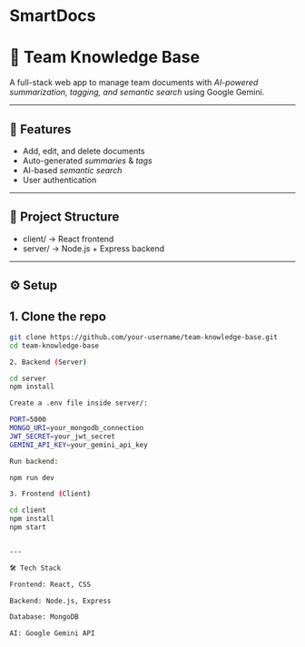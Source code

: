 # SmartDocs

# 📘 Team Knowledge Base

A full-stack web app to manage team documents with *AI-powered summarization, tagging, and semantic search* using Google Gemini.

---

## 🚀 Features
- Add, edit, and delete documents  
- Auto-generated *summaries* & *tags*  
- AI-based *semantic search*  
- User authentication  

---

## 📂 Project Structure
- client/ → React frontend  
- server/ → Node.js + Express backend  

---

## ⚙ Setup

## 1. Clone the repo
```bash
git clone https://github.com/your-username/team-knowledge-base.git
cd team-knowledge-base

2. Backend (Server)

cd server
npm install

Create a .env file inside server/:

PORT=5000
MONGO_URI=your_mongodb_connection
JWT_SECRET=your_jwt_secret
GEMINI_API_KEY=your_gemini_api_key

Run backend:

npm run dev

3. Frontend (Client)

cd client
npm install
npm start


---

🛠 Tech Stack

Frontend: React, CSS

Backend: Node.js, Express

Database: MongoDB

AI: Google Gemini API
